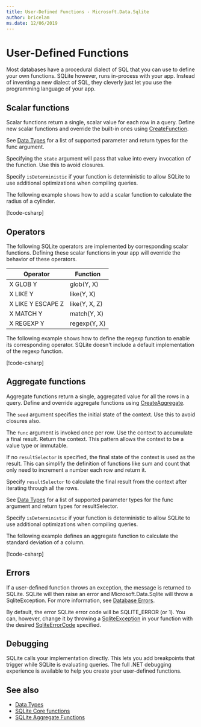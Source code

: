 ```yaml
---
title: User-Defined Functions - Microsoft.Data.Sqlite
author: bricelam
ms.date: 12/06/2019
---
```

# User-Defined Functions

Most databases have a procedural dialect of SQL that you can use to define your own functions. SQLite however, runs in-process with your app. Instead of inventing a new dialect of SQL, they cleverly just let you use the programming language of your app.

## Scalar functions

Scalar functions return a single, scalar value for each row in a query. Define new scalar functions and override the built-in ones using [CreateFunction](/dotnet/api/microsoft.data.sqlite.sqliteconnection.createfunction).

See [Data Types](data-types.md) for a list of supported parameter and return types for the func argument.

Specifying the `state` argument will pass that value into every invocation of the function. Use this to avoid closures.

Specify `isDeterministic` if your function is deterministic to allow SQLite to use additional optimizations when compiling queries.

The following example shows how to add a scalar function to calculate the radius of a cylinder.

[!code-csharp[](../samples/msdata-sqlite/ScalarFunctionSample/Program.cs?name=snippet_CreateFunction)]

## Operators

The following SQLite operators are implemented by corresponding scalar functions. Defining these scalar functions in your app will override the behavior of these operators.

| Operator          | Function      |
| ----------------- | ------------- |
| X GLOB Y          | glob(Y, X)    |
| X LIKE Y          | like(Y, X)    |
| X LIKE Y ESCAPE Z | like(Y, X, Z) |
| X MATCH Y         | match(Y, X)   |
| X REGEXP Y        | regexp(Y, X)  |

The following example shows how to define the regexp function to enable its corresponding operator. SQLite doesn't include a default implementation of the regexp function.

[!code-csharp[](../samples/msdata-sqlite/RegularExpressionSample/Program.cs?name=snippet_Regex)]

## Aggregate functions

Aggregate functions return a single, aggregated value for all the rows in a query. Define and override aggregate functions using [CreateAggregate](/dotnet/api/microsoft.data.sqlite.sqliteconnection.createaggregate).

The `seed` argument specifies the initial state of the context. Use this to avoid closures also.

The `func` argument is invoked once per row. Use the context to accumulate a final result. Return the context. This pattern allows the context to be a value type or immutable.

If no `resultSelector` is specified, the final state of the context is used as the result. This can simplify the definition of functions like sum and count that only need to increment a number each row and return it.

Specify `resultSelector` to calculate the final result from the context after iterating through all the rows.

See [Data Types](data-types.md) for a list of supported parameter types for the func argument and return types for resultSelector.

Specify `isDeterministic` if your function is deterministic to allow SQLite to use additional optimizations when compiling queries.

The following example defines an aggregate function to calculate the standard deviation of a column.

[!code-csharp[](../samples/msdata-sqlite/AggregateFunctionSample/Program.cs?name=snippet_CreateAggregate)]

## Errors

If a user-defined function throws an exception, the message is returned to SQLite. SQLite will then raise an error and Microsoft.Data.Sqlite will throw a SqliteException. For more information, see [Database Errors](errors.md).

By default, the error SQLite error code will be SQLITE_ERROR (or 1). You can, however, change it by throwing a [SqliteException](/dotnet/api/microsoft.data.sqlite.sqliteexception) in your function with the desired [SqliteErrorCode](/dotnet/api/microsoft.data.sqlite.sqliteexception.sqliteerrorcode) specified.

## Debugging

SQLite calls your implementation directly. This lets you add breakpoints that trigger while SQLite is evaluating queries. The full .NET debugging experience is available to help you create your user-defined functions.

## See also

* [Data Types](data-types.md)
* [SQLite Core functions <span class="docon docon-navigate-external" aria-hidden="true" />](https://www.sqlite.org/lang_corefunc.html)
* [SQLite Aggregate Functions <span class="docon docon-navigate-external" aria-hidden="true" />](https://www.sqlite.org/lang_aggfunc.html)
